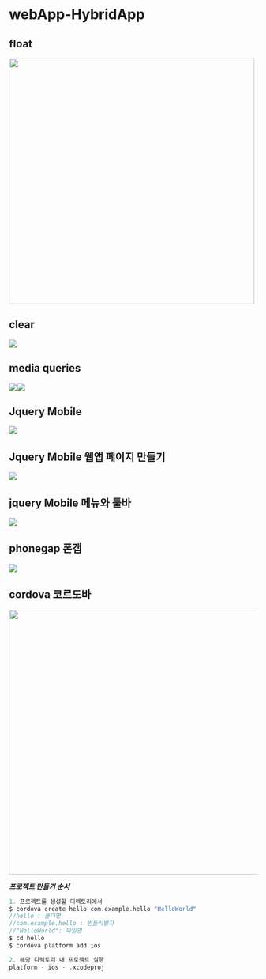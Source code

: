 # webApp-HybridApp
## float

<img width="497" src="https://user-images.githubusercontent.com/31604976/73121587-f087f700-3fbe-11ea-9a92-fa8d2d23d4e4.png">

## clear

<img src="https://user-images.githubusercontent.com/31604976/73122897-364bbc00-3fcd-11ea-8a63-0c015e6de6bd.png">

## media queries

<img src="https://user-images.githubusercontent.com/31604976/73123232-3e0d5f80-3fd1-11ea-9af4-fc276de72113.png"><img src="https://user-images.githubusercontent.com/31604976/73123243-52e9f300-3fd1-11ea-8680-0c71dea85cf5.png">

## Jquery Mobile

<img src="https://user-images.githubusercontent.com/31604976/73131928-df8ac480-4056-11ea-9d8d-d415156ad73b.png">

## Jquery Mobile 웹앱 페이지 만들기

<img src="https://user-images.githubusercontent.com/31604976/73133179-7c099280-4068-11ea-868f-b54dbe249466.png">

## jquery Mobile 메뉴와 툴바

<img src="https://user-images.githubusercontent.com/31604976/73133574-0e606500-406e-11ea-96c3-7f7805aee3b5.png">

## phonegap 폰갭

<img src="https://user-images.githubusercontent.com/31604976/73134604-c1838b00-407b-11ea-9335-d1eafaa72587.png">

## cordova 코르도바

<img width="535" src="https://user-images.githubusercontent.com/31604976/73135429-1c6db000-4085-11ea-9b2d-2c4f0326dc23.png">

***프로젝트 만들기 순서***

```swift
1. 프로젝트를 생성할 디렉토리에서 
$ cordova create hello com.example.hello "HelloWorld"
//hello : 폴더명
//com.example.hello : 번들식별자
//"HelloWorld": 파일명
$ cd hello
$ cordova platform add ios

2. 해당 디렉토리 내 프로젝트 실행
platform - ios - .xcodeproj 
```

